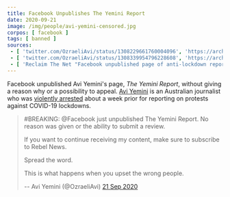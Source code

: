 ```yaml
---
title: Facebook Unpublishes The Yemini Report
date: 2020-09-21
image: /img/people/avi-yemini-censored.jpg
corpos: [ facebook ]
tags: [ banned ]
sources:
 - [ 'twitter.com/OzraeliAvi/status/1308229661760004096', 'https://archive.is/C1MEG' ]
 - [ 'twitter.com/OzraeliAvi/status/1308339954796228608', 'https://archive.is/gwrhp' ]
 - [ 'Reclaim The Net "Facebook unpublished page of anti-lockdown reporter Avi Yemini" by Didi Rankovic (22 Sep 2020)', 'https://reclaimthenet.org/facebook-unpublished-page-of-anti-lockdown-reporter-avi-yemini/' ]
---
```


Facebook unpublished Avi Yemini's page, _The Yemini Report_, without giving a
reason why or a possibility to appeal. [Avi
Yemini](https://www.rebelnews.com/aviyemini) is an Australian journalist who
was [violently arrested](https://archive.is/5Vfdk) about a week prior for
reporting on protests against COVID-19 lockdowns.
> #BREAKING: @Facebook just unpublished The Yemini Report. No reason was given
> or the ability to submit a review.
>
> If you want to continue receiving my content, make sure to subscribe to Rebel
> News.
>
> Spread the word.
>
> This is what happens when you upset the wrong people.
>
> -- Avi Yemini (@OzraeliAvi) [21 Sep 2020](https://archive.is/C1MEG)
